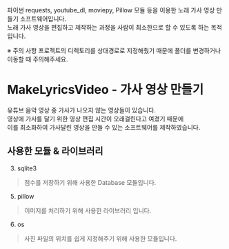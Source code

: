 파이썬 requests, youtube_dl, moviepy, Pillow 모듈 등을 이용한 노래 가사 영상 만들기 소프트웨어입니다.   
노래 가사 영상을 편집하고 제작하는 과정을 사람이 최소한으로 할 수 있도록 하는 목적입니다.   

※ 주의 사항
프로젝트의 디렉토리를 상대경로로 지정해줬기 때문에 폴더를 변경하거나
이동할 때 주의해주세요.   
 
# MakeLyricsVideo - 가사 영상 만들기
유튜브 음악 영상 중 가사가 나오지 않는 영상들이 있습니다.   
영상에 가사를 달기 위한 영상 편집 시간이 오래걸린다고 여겼기 때문에   
이를 최소화하여 가사달린 영상을 만들 수 있는 소프트웨어를 제작하였습니다.   

## 사용한 모듈 & 라이브러리
3. sqlite3
> 점수를 저장하기 위해 사용한 Database 모듈입니다.
5. pillow
> 이미지를 처리하기 위해 사용한 라이브러리 입니다.
6. os
> 사진 파일의 위치를 쉽게 지정해주기 위해 사용한 모듈입니다.